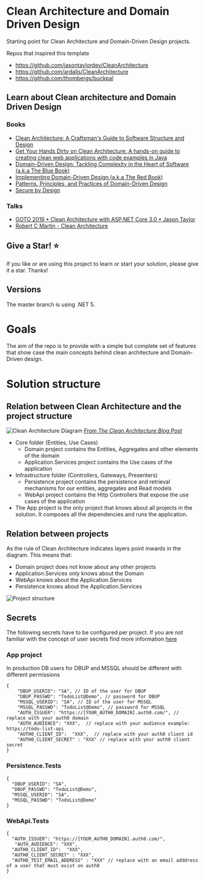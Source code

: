 # Clean Architecture and Domain Driven Design

Starting point for Clean Architecture and Domain-Driven Design projects.

Repos that inspired this template

- https://github.com/jasontaylordev/CleanArchitecture
- https://github.com/ardalis/CleanArchitecture
- https://github.com/thombergs/buckpal

## Learn about Clean architecture and Domain Driven Design

### Books

- [Clean Architecture: A Craftsman's Guide to Software Structure and Design](https://www.amazon.com/Clean-Architecture-Craftsmans-Software-Structure-ebook/dp/B075LRM681/ref=sr_1_1?dchild=1&keywords=clean+architecture&qid=1616938659&sr=8-1)
- [Get Your Hands Dirty on Clean Architecture: A hands-on guide to creating clean web applications with code examples in Java](https://www.amazon.com/Hands-Dirty-Clean-Architecture-hands-ebook/dp/B07YFS3DNF/ref=sr_1_12?dchild=1&keywords=clean+architecture&qid=1616938690&sr=8-12)
- [Domain-Driven Design: Tackling Complexity in the Heart of Software (a.k.a The Blue Book)](https://www.amazon.com/Domain-Driven-Design-Tackling-Complexity-Software-ebook-dp-B00794TAUG/dp/B00794TAUG/ref=mt_other?_encoding=UTF8&me=&qid=1616938355)
- [Implementing Domain-Driven Design (a.k.a The Red Book)](https://www.amazon.com/Implementing-Domain-Driven-Design-Vaughn-Vernon-ebook/dp/B00BCLEBN8/ref=sr_1_3?crid=2KU25HXMXASLH&dchild=1&keywords=domain+driven+design&qid=1616938447&s=digital-text&sprefix=domain+dr%2Cdigital-text%2C228&sr=1-3)
- [Patterns, Principles, and Practices of Domain-Driven Design](https://www.amazon.com/Patterns-Principles-Practices-Domain-Driven-Design-ebook/dp/B00XLYUA0W/ref=sr_1_4?crid=2KU25HXMXASLH&dchild=1&keywords=domain+driven+design&qid=1616938497&s=digital-text&sprefix=domain+dr%2Cdigital-text%2C228&sr=1-4)
- [Secure by Design](https://www.manning.com/books/secure-by-design)

### Talks

- [GOTO 2019 • Clean Architecture with ASP.NET Core 3.0 • Jason Taylor](https://www.youtube.com/watch?v=dK4Yb6-LxAk&t=600s)
- [Robert C Martin - Clean Architecture](https://www.youtube.com/watch?v=Nltqi7ODZTM)

## Give a Star! :star:

If you like or are using this project to learn or start your solution, please give it a star. Thanks!

## Versions

The master branch is using .NET 5.

# Goals

The aim of the repo is to provide with a simple but complete set of features that show case the main concepts behind
clean architecture and Domain-Driven design.

# Solution structure

## Relation between Clean Architecture and the project structure

![Clean Architecture Diagram](https://blog.cleancoder.com/uncle-bob/images/2012-08-13-the-clean-architecture/CleanArchitecture.jpg "Clean Architecture ")
*[From The Clean Architecture Blog Post](https://blog.cleancoder.com/uncle-bob/2012/08/13/the-clean-architecture.html)*

- Core folder (Entities, Use Cases)
    - Domain project contains the Entities, Aggregates and other elements of the domain
    - Application.Services project contains the Use cases of the application
- Infrastructure folder (Controllers, Gateways, Presenters)
    - Persistence project contains the persistence and retrieval mechanisms for our entities, aggregates and Read models
    - WebApi project contains the Http Controllers that expose the use cases of the application
- The App project is the only project that knows about all projects in the solution. It composes all the dependencies
  and runs the application.

## Relation between projects

As the rule of Clean Architecture indicates layers point inwards in the diagram. This means that:

- Domain project does not know about any other projects
- Application.Services only knows about the Domain
- WebApi knows about the Application.Services
- Persistence knows about the Application.Services

![Project structure](https://docs.google.com/drawings/d/e/2PACX-1vQF_JYDw08PLfhVI16qDfn6vNFJePFReCFCAi5Vv1Jgy_1K4IBWeUgtxHpzXeUH3UECZqVPiIMnn8mN/pub?w=960&h=720)

## Secrets

The following secrets have to be configured per project. If you are not familiar with the concept of user secrets find
more information [here](https://docs.microsoft.com/en-us/aspnet/core/security/app-secrets)

### App project

In production DB users for DBUP and MSSQL should be different with different permissions

```
{
    "DBUP_USERID": "SA", // ID of the user for DBUP
    "DBUP_PASSWD": "TodoList@Demo", // password for DBUP
    "MSSQL_USERID": "SA", // ID of the user for MSSQL
    "MSSQL_PASSWD": "TodoList@Demo", // password for MSSQL
    "AUTH_ISSUER": "https://[YOUR_AUTH0_DOMAIN].auth0.com/", // replace with your auth0 domain 
    "AUTH_AUDIENCE": "XXX",  // replace with your audience example: https://todo-list-api
    "AUTH0_CLIENT_ID":  "XXX",  // replace with your auth0 client id
    "AUTH0_CLIENT_SECRET" : "XXX" // replace with your auth0 client secret
}
```

### Persistence.Tests

```
{
  "DBUP_USERID": "SA",
  "DBUP_PASSWD": "TodoList@Demo",
  "MSSQL_USERID": "SA",
  "MSSQL_PASSWD": "TodoList@Demo"
}
```

### WebApi.Tests

```
{
  "AUTH_ISSUER": "https://[YOUR_AUTH0_DOMAIN].auth0.com/",
   "AUTH_AUDIENCE": "XXX", 
  "AUTH0_CLIENT_ID":  "XXX",  
  "AUTH0_CLIENT_SECRET" : "XXX",
  "AUTH0_TEST_EMAIL_ADDRESS" : "XXX" // replace with an email adddress of a user that must exist on auth0
}

```
